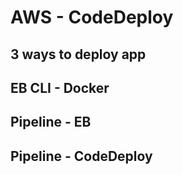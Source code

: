 # AWS - CodeDeploy

## 3 ways to deploy app

## EB CLI - Docker

## Pipeline - EB

## Pipeline - CodeDeploy
